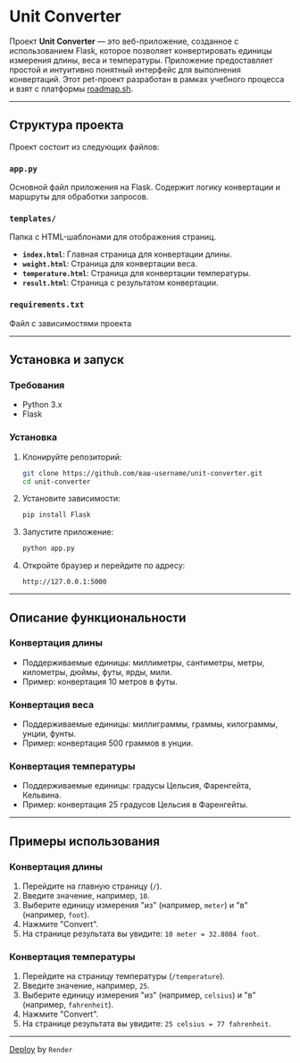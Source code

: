 # Unit Converter

Проект **Unit Converter** — это веб-приложение, созданное с использованием Flask, которое позволяет конвертировать единицы измерения длины, веса и температуры. Приложение предоставляет простой и интуитивно понятный интерфейс для выполнения конвертаций.
Этот pet-проект разработан в рамках учебного процесса и взят с платформы [roadmap.sh](https://roadmap.sh/projects/unit-converter).

---

## Структура проекта

Проект состоит из следующих файлов:

### `app.py`
Основной файл приложения на Flask. Содержит логику конвертации и маршруты для обработки запросов.

### `templates/`
Папка с HTML-шаблонами для отображения страниц.

- **`index.html`**: Главная страница для конвертации длины.
- **`weight.html`**: Страница для конвертации веса.
- **`temperature.html`**: Страница для конвертации температуры.
- **`result.html`**: Страница с результатом конвертации.

### `requirements.txt`
Файл с зависимостями проекта

---

## Установка и запуск

### Требования
- Python 3.x
- Flask

### Установка
1. Клонируйте репозиторий:
   ```bash
   git clone https://github.com/ваш-username/unit-converter.git
   cd unit-converter
   ```

2. Установите зависимости:
   ```bash
   pip install Flask
   ```

3. Запустите приложение:
   ```bash
   python app.py
   ```

4. Откройте браузер и перейдите по адресу:
   ```
   http://127.0.0.1:5000
   ```

---

## Описание функциональности

### Конвертация длины
- Поддерживаемые единицы: миллиметры, сантиметры, метры, километры, дюймы, футы, ярды, мили.
- Пример: конвертация 10 метров в футы.

### Конвертация веса
- Поддерживаемые единицы: миллиграммы, граммы, килограммы, унции, фунты.
- Пример: конвертация 500 граммов в унции.

### Конвертация температуры
- Поддерживаемые единицы: градусы Цельсия, Фаренгейта, Кельвина.
- Пример: конвертация 25 градусов Цельсия в Фаренгейты.

---

## Примеры использования

### Конвертация длины
1. Перейдите на главную страницу (`/`).
2. Введите значение, например, `10`.
3. Выберите единицу измерения "из" (например, `meter`) и "в" (например, `foot`).
4. Нажмите "Convert".
5. На странице результата вы увидите: `10 meter = 32.8084 foot`.

### Конвертация температуры
1. Перейдите на страницу температуры (`/temperature`).
2. Введите значение, например, `25`.
3. Выберите единицу измерения "из" (например, `celsius`) и "в" (например, `fahrenheit`).
4. Нажмите "Convert".
5. На странице результата вы увидите: `25 celsius = 77 fahrenheit`.

---

[Deploy](https://unitconverter-0.onrender.com) by ```Render``` 
